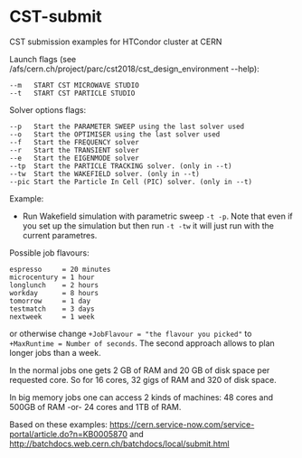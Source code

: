 # CST-submit
CST submission examples for HTCondor cluster at CERN

Launch flags (see /afs/cern.ch/project/parc/cst2018/cst_design_environment --help):

```
--m   START CST MICROWAVE STUDIO
--t   START CST PARTICLE STUDIO
```

Solver options flags:
```
--p   Start the PARAMETER SWEEP using the last solver used
--o   Start the OPTIMISER using the last solver used
--f   Start the FREQUENCY solver
--r   Start the TRANSIENT solver
--e   Start the EIGENMODE solver
--tp  Start the PARTICLE TRACKING solver. (only in --t)
--tw  Start the WAKEFIELD solver. (only in --t)
--pic Start the Particle In Cell (PIC) solver. (only in --t)
```

Example:
- Run Wakefield simulation with parametric sweep `-t -p`. Note that even if you set up the simulation but then run `-t -tw` it will just run with the current parametres.


Possible job flavours:
```
espresso     = 20 minutes
microcentury = 1 hour
longlunch    = 2 hours
workday      = 8 hours
tomorrow     = 1 day
testmatch    = 3 days
nextweek     = 1 week
```

or otherwise change `+JobFlavour = "the flavour you picked"` to `+MaxRuntime = Number of seconds`. The second approach allows to plan longer jobs than a week.

In the normal jobs one gets 2 GB of RAM and 20 GB of disk space per requested core. So for 16 cores, 32 gigs of RAM and 320 of disk space.

In big memory jobs one can access 2 kinds of machines: 48 cores and 500GB of RAM -or- 24 cores and 1TB of RAM.





Based on these examples: https://cern.service-now.com/service-portal/article.do?n=KB0005870 and
http://batchdocs.web.cern.ch/batchdocs/local/submit.html

